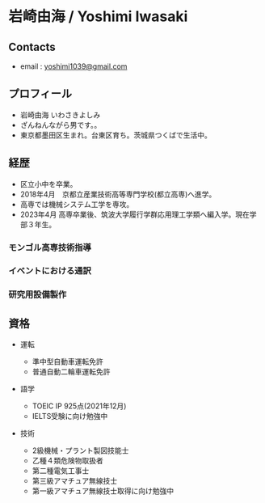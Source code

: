 # 岩崎由海 / Yoshimi Iwasaki

## Contacts
+ email : yoshimi1039@gmail.com

## プロフィール
+ 岩崎由海 いわさきよしみ
+ ざんねんながら男です。。
+ 東京都墨田区生まれ。台東区育ち。茨城県つくばで生活中。

## 経歴
+ 区立小中を卒業。
+ 2018年4月　京都立産業技術高等専門学校(都立高専)へ進学。
+ 高専では機械システム工学を専攻。
+ 2023年4月 高専卒業後、筑波大学履行学群応用理工学類へ編入学。現在学部３年生。

### モンゴル高専技術指導


### イベントにおける通訳


### 研究用設備製作



## 資格
+ 運転
  + 準中型自動車運転免許
  + 普通自動二輪車運転免許
 
+ 語学
  + TOEIC IP 925点(2021年12月)
  + IELTS受験に向け勉強中
 
+ 技術
  + 2級機械・プラント製図技能士
  + 乙種４類危険物取扱者
  + 第二種電気工事士
  + 第三級アマチュア無線技士
  + 第一級アマチュア無線技士取得に向け勉強中

